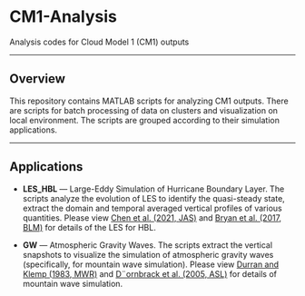 # CM1-Analysis

Analysis codes for Cloud Model 1 (CM1) outputs

---

## Overview
This repository contains MATLAB scripts for analyzing CM1 outputs. There are scripts for batch processing of data on clusters and visualization on local environment. The scripts are grouped according to their simulation applications.

---

## Applications

- **LES_HBL** — Large-Eddy Simulation of Hurricane Boundary Layer. The scripts analyze the evolution of LES to identify the quasi-steady state, extract the domain and temporal averaged vertical profiles of various quantities. Please view [Chen et al. (2021, JAS)](https://doi.org/10.1175/JAS-D-20-0227.1) and [Bryan et al. (2017, BLM)](https://doi.org/10.1007/s10546-016-0207-0) for details of the LES for HBL.

- **GW** — Atmospheric Gravity Waves. The scripts extract the vertical snapshots to visualize the simulation of atmospheric gravity waves (specifically, for mountain wave simulation). Please view [Durran and Klemp (1983, MWR)](https://doi.org/10.1175/1520-0493(1983)111%3C2341:ACMFTS%3E2.0.CO;2) and [D¨ornbrack et al. (2005, ASL)](https://doi.org/10.1002/asl.100) for details of mountain wave simulation.